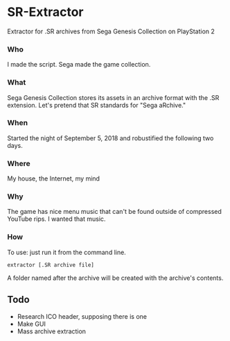 # SR-Extractor
Extractor for .SR archives from Sega Genesis Collection on PlayStation 2

### Who
I made the script. Sega made the game collection.
### What
Sega Genesis Collection stores its assets in an archive format with the .SR extension. Let's pretend that SR standards for "Sega aRchive."
### When
Started the night of September 5, 2018 and robustified the following two days.
### Where
My house, the Internet, my mind
### Why
The game has nice menu music that can't be found outside of compressed YouTube rips. I wanted that music.
### How
To use: just run it from the command line.
```
extractor [.SR archive file]
```
A folder named after the archive will be created with the archive's contents.


## Todo
* Research ICO header, supposing there is one
* Make GUI
* Mass archive extraction